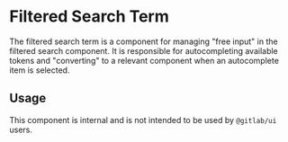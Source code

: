 # Filtered Search Term

The filtered search term is a component for managing "free input" in the filtered search component.
It is responsible for autocompleting available tokens and "converting" to a relevant
component when an autocomplete item is selected.

## Usage

This component is internal and is not intended to be used by `@gitlab/ui` users.
